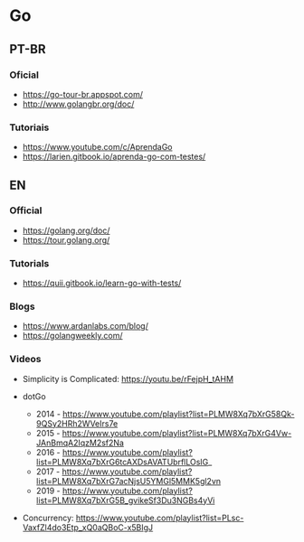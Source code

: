 # Go

## PT-BR

### Oficial
- https://go-tour-br.appspot.com/
- http://www.golangbr.org/doc/

### Tutoriais
- https://www.youtube.com/c/AprendaGo
- https://larien.gitbook.io/aprenda-go-com-testes/

## EN

### Official
- https://golang.org/doc/
- https://tour.golang.org/

### Tutorials
- https://quii.gitbook.io/learn-go-with-tests/

### Blogs
- https://www.ardanlabs.com/blog/
- https://golangweekly.com/

### Videos
- Simplicity is Complicated: https://youtu.be/rFejpH_tAHM
- dotGo
  - 2014 - https://www.youtube.com/playlist?list=PLMW8Xq7bXrG58Qk-9QSy2HRh2WVeIrs7e
  - 2015 - https://www.youtube.com/playlist?list=PLMW8Xq7bXrG4Vw-JAnBmqA2IqzM2sf2Na
  - 2016 - https://www.youtube.com/playlist?list=PLMW8Xq7bXrG6tcAXDsAVATUbrflLOsIG_
  - 2017 - https://www.youtube.com/playlist?list=PLMW8Xq7bXrG7acNjsU5YMGl5MMK5gl2vn
  - 2019 - https://www.youtube.com/playlist?list=PLMW8Xq7bXrG5B_gvikeSf3Du3NGBs4yVi

- Concurrency: https://www.youtube.com/playlist?list=PLsc-VaxfZl4do3Etp_xQ0aQBoC-x5BIgJ

